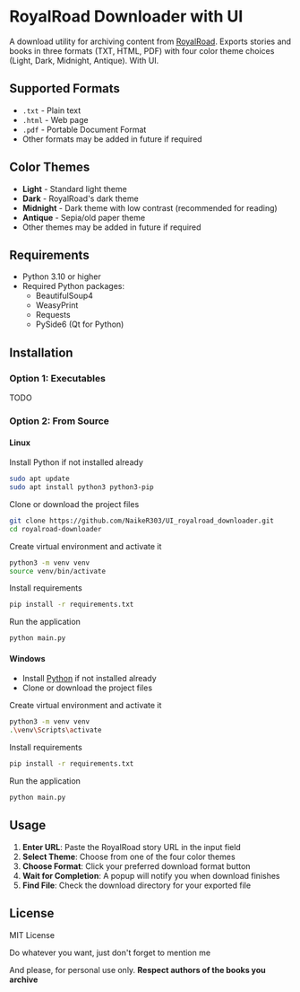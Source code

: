 # RoyalRoad Downloader with UI
A download utility for archiving content from [RoyalRoad](https://www.royalroad.com/). Exports stories and books in three formats (TXT, HTML, PDF) with four color theme choices (Light, Dark, Midnight, Antique). With UI.

## Supported Formats
- `.txt` - Plain text
- `.html` - Web page
- `.pdf` - Portable Document Format
- Other formats may be added in future if required

## Color Themes
- **Light** - Standard light theme
- **Dark** - RoyalRoad's dark theme
- **Midnight** - Dark theme with low contrast (recommended for reading)
- **Antique** - Sepia/old paper theme
- Other themes may be added in future if required

## Requirements
- Python 3.10 or higher
- Required Python packages:
  - BeautifulSoup4
  - WeasyPrint
  - Requests
  - PySide6 (Qt for Python)

## Installation

### Option 1: Executables
TODO

### Option 2: From Source

#### Linux
Install Python if not installed already
```bash
sudo apt update
sudo apt install python3 python3-pip
```
Clone or download the project files
```bash
git clone https://github.com/NaikeR303/UI_royalroad_downloader.git
cd royalroad-downloader
```
Create virtual environment and activate it
```bash 
python3 -m venv venv
source venv/bin/activate
```
Install requirements
```bash
pip install -r requirements.txt
```
Run the application
```bash
python main.py
```

#### Windows
- Install [Python](https://www.python.org/) if not installed already
- Clone or download the project files

Create virtual environment and activate it
```bash
python3 -m venv venv
.\venv\Scripts\activate
```
Install requirements
```bash
pip install -r requirements.txt
```
Run the application
```bash
python main.py
```
## Usage
1. **Enter URL**: Paste the RoyalRoad story URL in the input field
2. **Select Theme**: Choose from one of the four color themes
3. **Choose Format**: Click your preferred download format button
4. **Wait for Completion**: A popup will notify you when download finishes
5. **Find File**: Check the download directory for your exported file

## License
MIT License

Do whatever you want, just don't forget to mention me

And please, for personal use only. **Respect authors of the books you archive**
